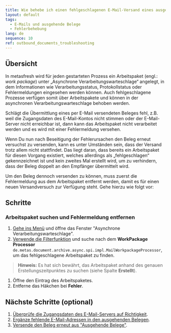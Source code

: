 ```yaml
---
title: Wie behebe ich einen fehlgeschlagenen E-Mail-Versand eines ausgehenden Beleges?
layout: default
tags:
  - E-Mails und ausgehende Belege
  - Fehlerbehebung
lang: de
sequence: 10
ref: outbound_documents_troubleshooting
---
```


## Übersicht
In metasfresh wird für jeden gestarteten Prozess ein Arbeitspaket (engl.: *work package*) unter „Asynchrone Verarbeitungswarteschlage“ angelegt, in dem Informationen wie Verarbeitungsstatus, Protokollstatus oder Fehlermeldungen eingesehen werden können. Auch fehlgeschlagene Prozesse verfügen somit über Arbeitspakete und können in der asynchronen Verarbeitungswarteschlage behoben werden.

Schlägt die Übermittlung eines per E-Mail versendeten Beleges fehl, z.B. weil die Zugangsdaten des E-Mail-Kontos nicht stimmen oder der E-Mail-Server nicht erreichbar ist, dann kann das Arbeitspaket nicht verarbeitet werden und es wird mit einer Fehlermeldung versehen.

Wenn Du nun nach Beseitigung der Fehlerursachen den Beleg erneut versuchst zu versenden, kann es unter Umständen sein, dass der Versand trotz allem nicht stattfindet. Das liegt daran, dass bereits ein Arbeitspaket für diesen Vorgang existiert, welches allerdings als „fehlgeschlagen“ gekennzeichnet ist und kein zweites Mal erstellt wird, um zu verhindern, dass der Beleg doppelt an den Empfänger übermittelt wird.

Um den Beleg dennoch versenden zu können, muss zuerst die Fehlermeldung aus dem Arbeitspaket entfernt werden, damit es für einen neuen Versandversuch zur Verfügung steht. Gehe hierzu wie folgt vor:

## Schritte

### Arbeitspaket suchen und Fehlermeldung entfernen
1. [Gehe ins Menü](Menu) und öffne das Fenster "Asynchrone Verarbeitungswarteschlage".
1. [Verwende die Filterfunktion](Filterfunktion) und suche nach dem **WorkPackage Processor** `de.metas.document.archive.async.spi.impl.MailWorkpackageProcessor`, um das fehlgeschlagene Arbeitspaket zu finden.
 >**Hinweis:** Es hat sich bewährt, das Arbeitspaket anhand des genauen Erstellungszeitpunktes zu suchen (siehe Spalte **Erstellt**).

1. Öffne den Eintrag des Arbeitspaketes.
1. Entferne das Häkchen bei **Fehler**.

## Nächste Schritte (optional)
1. [Überprüfe die Zugangsdaten des E-Mail-Servers auf Richtigkeit](Ausgehende_Belege_Mail_Server_einrichten).
1. [Ergänze fehlende E-Mail-Adressen in den ausgehenden Belegen](Ausgehende_Belege_Empfaenger_aendern).
1. [Versende den Beleg erneut aus "Ausgehende Belege"](Email_senden_ausgehende_Belege).
